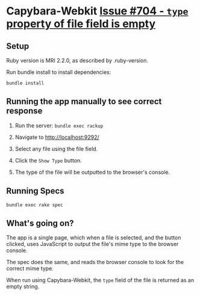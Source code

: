 Capybara-Webkit [Issue #704 - `type` property of file field is empty](https://github.com/thoughtbot/capybara-webkit/issues/704)
===================================================================

Setup
-----

Ruby version is MRI 2.2.0, as described by .ruby-version.

Run bundle install to install dependencies:

    bundle install


Running the app manually to see correct response
------------------------------------------------

  1. Run the server: `bundle exec rackup`

  2. Navigate to [http://localhost:9292/](http://localhost:9292/)

  3. Select any file using the file field.

  4. Click the `Show Type` button.

  5. The type of the file will be outputted to the browser's console.

Running Specs
-------------

    bundle exec rake spec


What's going on?
----------------

The app is a single page, which when a file is selected, and the button
clicked, uses JavaScript to output the file's mime type to the browser console.

The spec does the same, and reads the browser console to look for the correct
mime type.

When run using Capybara-Webkit, the `type` field of the file is returned as an
empty string.
